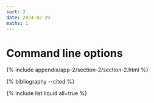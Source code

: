 ```yaml
---
sort: 2
date: 2024-02-29
maths: 1
---
```


# Command line options

{% include appendix/app-2/section-2/section-2.html %}

{% bibliography --cited %}

{% include list.liquid all=true %}
